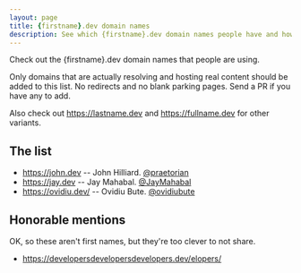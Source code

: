 ```yaml
---
layout: page
title: {firstname}.dev domain names
description: See which {firstname}.dev domain names people have and how they're using them.
---
```


Check out the {firstname}.dev domain names that people are using.

Only domains that are actually resolving and hosting real content should be added to this list. No redirects and no blank parking pages. Send a PR if you have any to add.

Also check out <https://lastname.dev> and <https://fullname.dev> for other variants.

## The list

* <https://john.dev> -- John Hilliard.  [@praetorian](https://twitter.com/praetorian)
* <https://jay.dev> -- Jay Mahabal.  [@JayMahabal](https://twitter.com/JayMahabal)
* <https://ovidiu.dev/> -- Ovidiu Bute.  [@ovidiubute](https://twitter.com/ovidiubute)

## Honorable mentions

OK, so these aren't first names, but they're too clever to not share.

* <https://developersdevelopersdevelopers.dev/elopers/>
